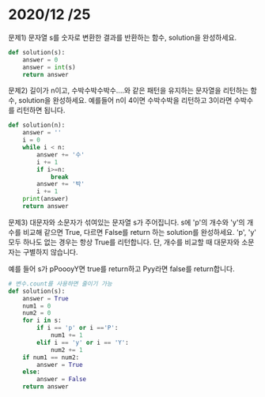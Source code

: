 # 2020/12 /25

문제1) 문자열 s를 숫자로 변환한 결과를 반환하는 함수, solution을 완성하세요.

```python
def solution(s):
    answer = 0
    answer = int(s)
    return answer
```



문제2) 길이가 n이고, 수박수박수박수....와 같은 패턴을 유지하는 문자열을 리턴하는 함수, solution을 완성하세요. 예를들어 n이 4이면 수박수박을 리턴하고 3이라면 수박수를 리턴하면 됩니다.

```python
def solution(n):
    answer = ''
    i = 0
    while i < n:
        answer += '수'
        i += 1
        if i>=n:
            break
        answer += '박'
        i += 1
    print(answer)
    return answer
```

문제3) 대문자와 소문자가 섞여있는 문자열 s가 주어집니다. s에 'p'의 개수와 'y'의 개수를 비교해 같으면 True, 다르면 False를 return 하는 solution를 완성하세요. 'p', 'y' 모두 하나도 없는 경우는 항상 True를 리턴합니다. 단, 개수를 비교할 때 대문자와 소문자는 구별하지 않습니다.

예를 들어 s가 pPoooyY면 true를 return하고 Pyy라면 false를 return합니다.

```python
# 변수.count를 사용하면 줄이기 가능
def solution(s):   
    answer = True
    num1 = 0
    num2 = 0
    for i in s:
        if i == 'p' or i =='P':
            num1 += 1
        elif i == 'y' or i == 'Y':
            num2 += 1
    if num1 == num2:
        answer = True
    else:
        answer = False
    return answer
```

